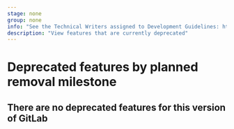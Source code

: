 ```yaml
---
stage: none
group: none
info: "See the Technical Writers assigned to Development Guidelines: https://about.gitlab.com/handbook/engineering/ux/technical-writing/#assignments-to-development-guidelines"
description: "View features that are currently deprecated"
---
```


# Deprecated features by planned removal milestone

<!--
This page is automatically generated from the YAML files in `/data/deprecations` by the rake task
located at `lib/tasks/gitlab/docs/compile_deprecations.rake`.

Do not edit this page directly.

To add a deprecation, use the example.yml file in `/data/deprecations/templates` as a template,
then run `bin/rake gitlab:docs:compile_deprecations`.
-->

## There are no deprecated features for this version of GitLab
